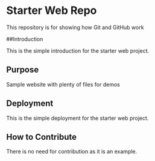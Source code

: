 # Starter Web Repo

This repository is for showing how Git and GitHub work

##Introduction

This is the simple introduction for the starter web project.

## Purpose

Sample website with plenty of files for demos

## Deployment

This is the simple deployment for the starter web project.

## How to Contribute

There is no need for contribution as it is an example.